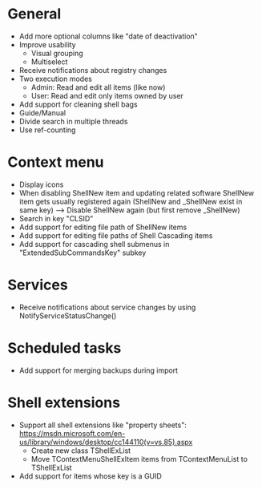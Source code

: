 General
=======

- Add more optional columns like "date of deactivation"
- Improve usability
  - Visual grouping
  - Multiselect
- Receive notifications about registry changes
- Two execution modes
  - Admin: Read and edit all items (like now)
  - User: Read and edit only items owned by user
- Add support for cleaning shell bags
- Guide/Manual
- Divide search in multiple threads
- Use ref-counting

Context menu
============

- Display icons
- When disabling ShellNew item and updating related software ShellNew item gets usually registered again (ShellNew and _ShellNew exist in same key)
  --> Disable ShellNew again (but first remove _ShellNew)
- Search in key "CLSID"
- Add support for editing file path of ShellNew items
- Add support for editing file paths of Shell Cascading items
- Add support for cascading shell submenus in "ExtendedSubCommandsKey" subkey

Services
========

- Receive notifications about service changes by using NotifyServiceStatusChange()

Scheduled tasks
===============

- Add support for merging backups during import

Shell extensions
================

- Support all shell extensions like "property sheets": <https://msdn.microsoft.com/en-us/library/windows/desktop/cc144110(v=vs.85).aspx>
  - Create new class TShellExList
  - Move TContextMenuShellExItem items from TContextMenuList to TShellExList
- Add support for items whose key is a GUID
